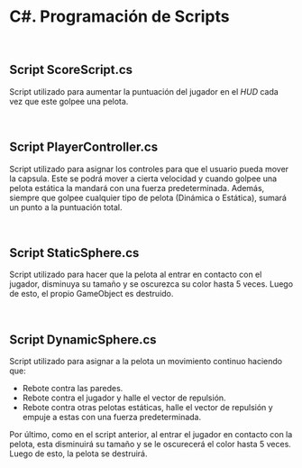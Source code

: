 # C#. Programación de Scripts

<br/>

## Script ScoreScript.cs

Script utilizado para aumentar la puntuación del jugador en el *HUD* cada vez que este golpee una pelota.

<br/>

## Script PlayerController.cs

Script utilizado para asignar los controles para que el usuario pueda mover la capsula. Este se podrá mover a cierta velocidad y cuando golpee una pelota estática la mandará con una fuerza predeterminada. Además, siempre que golpee cualquier tipo de pelota (Dinámica o Estática), sumará un punto a la puntuación total.

<br/>

## Script StaticSphere.cs

Script utilizado para hacer que la pelota al entrar en contacto con el jugador, disminuya su tamaño y se oscurezca su color hasta 5 veces. Luego de esto, el propio GameObject es destruido.

<br/>

## Script DynamicSphere.cs

Script utilizado para asignar a la pelota un movimiento continuo haciendo que:

 - Rebote contra las paredes.
 - Rebote contra el jugador y halle el vector de repulsión.
 - Rebote contra otras pelotas estáticas, halle el vector de repulsión y empuje a estas con una fuerza predeterminada.

Por último, como en el script anterior, al entrar el jugador en contacto con la pelota, esta disminuirá su tamaño y se le oscurecerá el color hasta 5 veces. Luego de esto, la pelota se destruirá.

</br>

